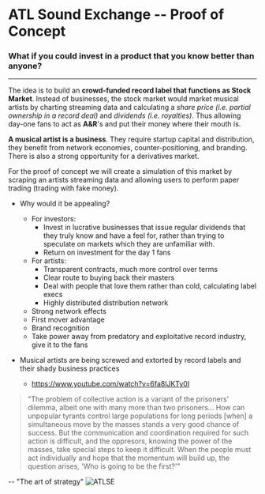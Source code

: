 # ATL Sound Exchange -- Proof of Concept #

### What if you could invest in a product that you know better than anyone? ###
---------------------

The idea is to build an **crowd-funded record label that functions as Stock Market**. Instead of businesses, the stock market would market musical artists by charting streaming data and calculating a _share price (i.e. partial ownership in a record deal)_ and _dividends (i.e. royalties)_. Thus allowing day-one fans to act as **A&R**'s and put their money where their mouth is. 

**A musical artist is a business**. They require startup capital and distribution, they benefit from network economies, counter-positioning, and branding. There is also a strong opportunity for a derivatives market.

For the proof of concept we will create a simulation of this market by scraping an artists streaming data and allowing users to perform paper trading (trading with fake money). 

* Why would it be appealing?
    - For investors: 
        + Invest in lucrative businesses that issue regular dividends that they truly know and have a feel for, rather than trying to speculate on markets which they are unfamiliar with.
        + Return on investment for the day 1 fans 
    - For artists: 
        + Transparent contracts, much more control over terms 
        + Clear route to buying back their masters 
        + Deal with people that love them rather than cold, calculating label execs
        + Highly distributed distribution network
    - Strong network effects
    - First mover advantage
    - Brand recognition
    - Take power away from predatory and exploitative record industry, give it to the fans

* Musical artists are being screwed and extorted by record labels and their shady business practices 
    - https://www.youtube.com/watch?v=6fa8lJKTy0I

<blockquote>     "The problem of collective action is a variant of the prisoners' dilemma, albeit one with many more than two prisoners... How can unpopular tyrants control large populations for long periods [when] a simultaneous move by the masses stands a very good chance of success.
But the communication and coordination required for such action is difficult, and the oppresors, knowing the power of the masses, take special steps to keep it difficult. When the people must act individually and hope that the momentum will build up, the question arises, 'Who is going to be the first?'" </blockquote>
 
 
-- "The art of strategy"
![ATLSE](https://user-images.githubusercontent.com/79671850/197922859-5f2301e6-b8b7-4a47-bead-f97543d069ca.png)


